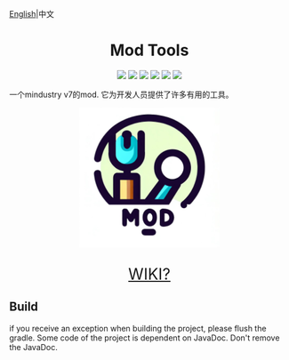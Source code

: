 [English](README_en.md)|中文

<div align="center"><h1>Mod Tools</h1>
  <a href="https://github.com/i-hope1/mod-tools/releases"><img src="https://img.shields.io/github/v/release/i-hope1/mod-tools?style=flat-square&include_prereleases&label=version" /></a>
  <a href="https://github.com/i-hope1/mod-tools/releases"><img src="https://img.shields.io/github/downloads/i-hope1/mod-tools/total.svg?style=flat-square" /></a>
  <a href="https://github.com/i-hope1/mod-tools/releases"><img src="https://img.shields.io/github/downloads/i-hope1/mod-tools/latest/total?style=flat-square" /></a>
  <a href="https://github.com/i-hope1/mod-tools/issues"><img src="https://img.shields.io/github/issues-raw/i-hope1/mod-tools.svg?style=flat-square&label=issues" /></a>
  <a href="https://github.com/i-hope1/mod-tools/graphs/contributors"><img src="https://img.shields.io/github/contributors/i-hope1/mod-tools?style=flat-square" /></a>
  <a href="https://github.com/i-hope1/mod-tools/blob/master/LICENSE"><img src="https://img.shields.io/github/license/i-hope1/mod-tools?style=flat-square" /></a>
</div>

一个mindustry v7的mod.
它为开发人员提供了许多有用的工具。

<div align="center"><img src="./assets/icon.png" width=50%></div>

<p style="font-size: 2em" align="center"><a href="https://i-hope1.github.io/mod-tools/">WIKI?</a></p>

## Build
if you receive an exception when building the project, please flush the gradle.
Some code of the project is dependent on JavaDoc. Don't remove the JavaDoc.